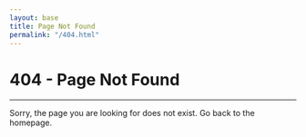 ```yaml
---
layout: base
title: Page Not Found
permalink: "/404.html"
---
```


# 404 - Page Not Found

---

Sorry, the page you are looking for does not exist. Go back to the homepage.
